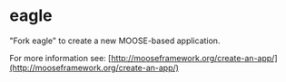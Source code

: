eagle
=====

"Fork eagle" to create a new MOOSE-based application.

For more information see: [http://mooseframework.org/create-an-app/](http://mooseframework.org/create-an-app/)
